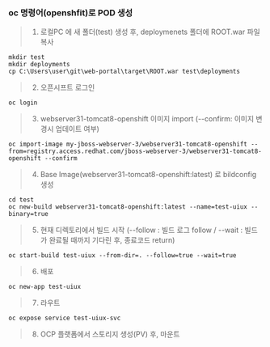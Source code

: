 ### oc 명령어(openshfit)로 POD 생성

> 1) 로컬PC 에 새 폴더(test) 생성 후, deploymenets 폴더에 ROOT.war 파일 복사
```
mkdir test
mkdir deployments
cp C:\Users\user\git\web-portal\target\ROOT.war test\deployments
```

> 2) 오픈시프트 로그인 
```
oc login 
```

> 3) webserver31-tomcat8-openshift 이미지 import (--confirm: 이미지 변경시 업데이트 여부)
```
oc import-image my-jboss-webserver-3/webserver31-tomcat8-openshift --from=registry.access.redhat.com/jboss-webserver-3/webserver31-tomcat8-openshift --confirm
```

> 4) Base Image(webserver31-tomcat8-openshift:latest) 로 bildconfig 생성 
```
cd test
oc new-build webserver31-tomcat8-openshift:latest --name=test-uiux --binary=true
```

> 5) 현재 디렉토리에서 빌드 시작 (--follow : 빌드 로그 follow / --wait : 빌드가 완료될 때까지 기다린 후, 종료코드 return)
```
oc start-build test-uiux --from-dir=. --follow=true --wait=true
```

> 6) 배포 
```
oc new-app test-uiux
```

> 7) 라우트 
```
oc expose service test-uiux-svc
```

> 8) OCP 플랫폼에서 스토리지 생성(PV) 후, 마운트 

